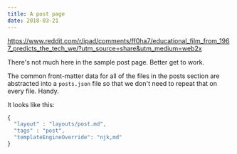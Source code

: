 ```yaml
---
title: A post page
date: 2018-03-21
---
```


https://www.reddit.com/r/ipad/comments/ff0ha7/educational_film_from_1967_predicts_the_tech_we/?utm_source=share&utm_medium=web2x

There's not much here in the sample post page. Better get to work.

The common front-matter data for all of the files in the posts section are abstracted into a `posts.json` file so that we don't need to repeat that on every file. Handy.

It looks like this:

```js
{
  "layout" : "layouts/post.md",
  "tags" : "post",
  "templateEngineOverride": "njk,md"
}
```


